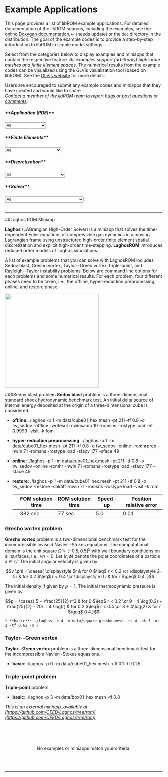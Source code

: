 <script type="text/x-mathjax-config">
  MathJax.Hub.Config({tex2jax: {inlineMath: [['$','$']]}});
</script>
<script type="text/javascript"
  src="https://cdnjs.cloudflare.com/ajax/libs/mathjax/2.7.2/MathJax.js?config=TeX-AMS_HTML">
</script>

# Example Applications

This page provides a list of libROM example applications.  For detailed
documentation of the libROM sources, including the examples, see the [online
Doxygen documentation](http://mfem.github.io/doxygen/html/index.html),<- (needs
update) or the `doc` directory in the distribution.  The goal of the example
codes is to provide a step-by-step introduction to libROM in simple model
settings. 

Select from the categories below to display examples and miniapps that contain
the respective feature. _All examples support (arbitrarily) high-order meshes
and finite element spaces_.  The numerical results from the example codes can be
visualized using the GLVis visualization tool (based on libROM). See the [GLVis
website](http://glvis.org) for more details.

Users are encouraged to submit any example codes and miniapps that they have
created and would like to share. <br>
_Contact a member of the libROM team to report
[bugs](https://github.com/LLNL/libROM/labels/bug)
or post [questions](https://github.com/LLNL/libROM/labels/question) 
or [comments](https://github.com/LLNL/libROM/labels/comments)_.

<div class="row" markdown="1">
<div class="col-sm-6 col-md-2 small" markdown="1">
   <h5>**Application (PDE)**</h5>
   <select id="group1" onchange="update()">
      <option id="all1">All</option>
      <option id="compressibleflow">Compressible flow</option>
   </select>
</div>
<div class="col-sm-6 col-md-3 small" markdown="1">
   <h5>**Finite Elements**</h5>
   <select id="group2" onchange="update()">
      <option id="all2">All</option>
      <option id="h1">H1 nodal elements</option>
      <option id="l2">L2 discontinuous elements</option>
   </select>
</div>
<div class="clearfix hidden-md hidden-lg"></div>
<div class="col-sm-6 col-md-3 small" markdown="1">
   <h5>**Discretization**</h5>
   <select id="group3" onchange="update()">
      <option id="all3">All</option>
      <option id="galerkin">Galerkin FEM</option>
      <option id="dg">Discontinuous Galerkin (DG)</option>
      <option id="pa">Partial assembly</option>
   </select>
</div>
<div class="col-sm-6 col-md-4 small" markdown="1">
   <h5>**Solver**</h5>
   <select id="group4" onchange="update()">
      <option id="all4">All</option>
      <option id="rk">Explicit Runge-Kutta (ODE integration)</option>
   </select>
</div>
</div>
<br>
<hr>

<!-- ------------------------------------------------------------------------- -->

<div id="laghos" markdown="1">
##Laghos ROM Miniapp

**Laghos** (LAGrangian High-Order Solver) is a miniapp that solves the
time-dependent Euler equations of compressible gas dynamics in a moving
Lagrangian frame using unstructured high-order finite element spatial
discretization and explicit high-order time-stepping. **LaghosROM** introduces
reduced order models of Laghos simulations. 

A list of example problems that you can solve with LaghosROM includes Sedov
blast, Gresho vortex, Taylor--Green vortex, triple-point, and Rayleigh--Taylor
instability problems. Below are command line options for each problems and some
numerical results. For each problem, four different phases need to be taken,
i.e., the offline, hyper-reduction preprocessing, online, and restore phase. 

<!-- <a href="https://glvis.org/live/?stream=../data/laghos.saved" target="_blank"> -->
<img class="floatright" src="../img/examples/sedov.gif" width="300"  >
<!-- </a> -->

###Sedov blast problem
**Sedov blast** problem is a three-dimensional standard shock hydrodynamic
benchmark test. An initial delta source of internal energy deposited at the
origin of a three-dimensional cube is considered. 

* **offline**: ./laghos -p 1 -m data/cube01_hex.mesh -pt 211 -tf 0.8 -o tw_sedov -offline -writesol -nwinsamp 10 -romsns -rostype load -ef 0.9999 -visit -k fom 
* **hyper-reduction preprocessing**: ./laghos -p 1 -m data/cube01_hex.mesh -pt 211 -tf 0.8 -o tw_sedov -online -romhrprep -nwin 71 -romsns -rostype load -sfacv 177 -sface 49
* **online**: ./laghos -p 1 -m data/cube01_hex.mesh -pt 211 -tf 0.8 -o tw_sedov -online -romhr -nwin 71 -romsns -rostype load -sfacv 177 -sface 49
* **restore**: ./laghos -p 1 -m data/cube01_hex.mesh -pt 211 -tf 0.8 -o tw_sedov -restore -soldiff -nwin 71 -romsns -rostype load -visit -k rom

   |    | FOM solution time | ROM solution time | Speed-up | Position relative error |
   | -- | ----------------- | ----------------- | -------- | ----------------------- |
   |    |  382 sec          |  77 sec           |   5.0    |           0.01          |


### Gresho vortex problem
**Gresho vortex** problem is a two-dimensional benchmark test for the
  incompressible inviscid Navier--Stokes equations. The computational domain is
  the unit square $\tilde\Omega = [-0.5,0.5]^2$ with wall boundary conditions on
  all surfaces, i.e., $v\dot n = 0$. Let $(r,\phi)$ denote the polar coordinates
  of a particle $\tilde{x} \in \tilde{\Omega}$. The initial angular velocity is
  given by 

  $$v_\phi =  
    \cases{
    \displaystyle 5r   & for 0 $\leq$ r < 0.2 \cr
    \displaystyle 2-5r & for 0.2 $\leq$ r < 0.4 \cr
    \displaystyle 0 i  & for r $\geq$ 0.4.                                             
    }$$

  The initial density if given by $\rho=1$. The initial thermodynamic pressure
  is given by 

  $$p = \cases{
  5 + \frac{25}{2} r^2                             & for 0 $\leq$ r < 0.2 \cr
  9 - 4 \log(0.2) + \frac{25}{2} - 20r + 4 \log(r) & for 0.2 $\leq$ r < 0.4 \cr
  3 + 4\log(2)                                     & for r $\geq$ 0.4.}$$

    * **basic**: ./laghos -p 4 -m data/square_gresho.mesh -rs 4 -ok 3 -ot 2 -tf 0.62 -s 7 

### Taylor--Green vortex
**Taylor--Green vortex** problem is a three-dimensional benchmark test for the
  incompressible Navier--Stokes equasions. 

  * **basic**: ./laghos -p 0 -m data/cube01_hex.mesh -cfl 0.1 -tf 0.25 

### Triple-point problem
**Triple-point** problem

  * **basic**: ./laghos -p 3 -m data/box01_hex.mesh -tf 0.8 
  

_This is an external miniapp, available at
[https://github.com/CEED/Laghos/tree/rom](https://github.com/CEED/Laghos/tree/rom)._
<div style="clear:both;"/></div>
<br></div>

<!-- ------------------------------------------------------------------------- -->

<div id="nomatch">
<br/><br/><br/>
<center>
No examples or miniapps match your criteria.
</center>
<br/><br/><br/>
<hr>
</div>

<div style="clear:both;"/></div>
<script type="text/javascript"><!--

function showElement(id, show)
{
    //document.getElementById(id).style.display = show ? "block" : "none";

    // workaround because Doxygen splits and duplicates the divs for some reason
    var divs = document.getElementsByTagName("div");
    for (i = 0; i < divs.length; i++)
    {
       if (divs.item(i).id == id) {
          divs.item(i).style.display = show ? "block" : "none";
       }
    }
    return show ? 1 : 0;
}

function getBooleans(comboId)
{
   combo = document.getElementById(comboId);

   first_selected = false;
   for (i = 0; i < combo.options.length; i++)
   {
      opt = combo.options[i];
      selected = opt.selected || first_selected;
      if (!i) { first_selected = selected; }

      // create a boolean variable named after the option
      this[opt.id] = selected;
   }
}

function update()
{
   getBooleans("group1");
   getBooleans("group2");
   getBooleans("group3");
   getBooleans("group4");

   numShown = 0 // expression continued...

   // external miniapps
   + showElement("laghos", (compressibleflow) && (l2 || h1) && (galerkin || dg || pa) && (rk))

   ; // ...end of expression

   // show/hide the message "No examples match your criteria"
   showElement("nomatch", numShown == 0);
}

function initCombos()
{
   var query = location.search.substr(1);
   query.split("&").forEach(function(id)
   {
      if (id) {
         opt = document.getElementById(id);
         if (opt) { opt.selected = true; }
      }
   });
}

// make sure "no match" div is not visible after page is loaded
window.onload = update;

// force vertical scrollbar
document.getElementsByTagName("body")[0].style = "overflow-y: scroll"

// parse URL part after '?', e.g., http://.../index.html?elasticity&nurbs
initCombos();

//--></script>
